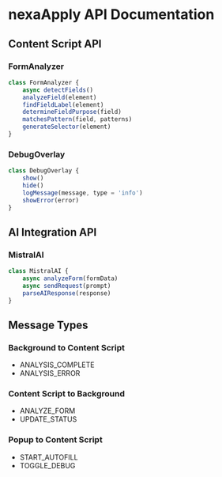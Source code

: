 # nexaApply API Documentation

## Content Script API

### FormAnalyzer

```javascript
class FormAnalyzer {
    async detectFields()
    analyzeField(element)
    findFieldLabel(element)
    determineFieldPurpose(field)
    matchesPattern(field, patterns)
    generateSelector(element)
}
```

### DebugOverlay

```javascript
class DebugOverlay {
    show()
    hide()
    logMessage(message, type = 'info')
    showError(error)
}
```

## AI Integration API

### MistralAI

```javascript
class MistralAI {
    async analyzeForm(formData)
    async sendRequest(prompt)
    parseAIResponse(response)
}
```

## Message Types

### Background to Content Script

- ANALYSIS_COMPLETE
- ANALYSIS_ERROR

### Content Script to Background

- ANALYZE_FORM
- UPDATE_STATUS

### Popup to Content Script

- START_AUTOFILL
- TOGGLE_DEBUG
